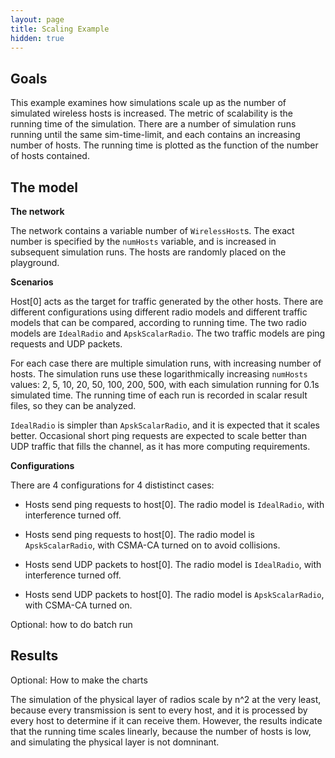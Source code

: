 ```yaml
---
layout: page
title: Scaling Example
hidden: true
---
```


## Goals

This example examines how simulations scale up as the number of simulated
wireless hosts is increased. The metric of scalability is the running time of the
simulation. There are a number of simulation runs running until the same 
sim-time-limit, and each contains an increasing number of hosts. The running time is
plotted as the function of the number of hosts contained.

## The model

**The network**

The network contains a variable number of `WirelessHost`s. The exact
number is specified by the `numHosts` variable, and is increased in
subsequent simulation runs. The hosts are randomly placed on the playground.

**Scenarios**

Host\[0\] acts as the target for traffic generated by the other hosts. There are
different configurations using different radio models and different traffic models
that can be compared, according to running time. The two radio models are
`IdealRadio` and `ApskScalarRadio`. The two traffic models are
ping requests and UDP packets.

For each case there are multiple simulation runs, with increasing number of hosts.
The simulation runs use these logarithmically increasing `numHosts`
values: 2, 5, 10, 20, 50, 100, 200, 500, with each simulation running for 0.1s
simulated time. The running time of each run is recorded in scalar result files, so
they can be analyzed.

`IdealRadio` is simpler than `ApskScalarRadio`, and it is
expected that it scales better. Occasional short ping requests are expected to
scale better than UDP traffic that fills the channel, as it has more computing
requirements.

**Configurations**

There are 4 configurations for 4 dististinct cases:

* Hosts send ping requests to host\[0\]. The radio model is `IdealRadio`, with interference turned off.

* Hosts send ping requests to host\[0\]. The radio model is `ApskScalarRadio`, with CSMA-CA turned on to avoid collisions.

* Hosts send UDP packets to host\[0\]. The radio model is `IdealRadio`, with interference turned off.

* Hosts send UDP packets to host\[0\]. The radio model is `ApskScalarRadio`, with CSMA-CA turned on.

Optional: how to do batch run

## Results

Optional: How to make the charts

The simulation of the physical layer of radios scale by n^2 at the very least,
because every transmission is sent to every host, and it is processed by every host
to determine if it can receive them. However, the results indicate that the running
time scales linearly, because the number of hosts is low, and simulating the
physical layer is not domninant.
